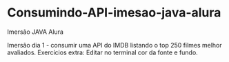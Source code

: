 # Consumindo-API-imesao-java-alura

Imersão JAVA Alura

Imersão dia 1 - consumir uma API do IMDB listando o top 250 filmes melhor avaliados. Exercícios extra: Editar no terminal cor da fonte e fundo. 
